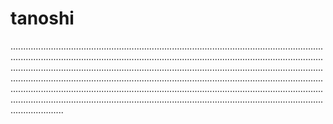 # tanoshi
.............................................................................................................................................................................................................................................................................................................................................................................................................................................................................................................................................................................................................................................................................................................................................................................................